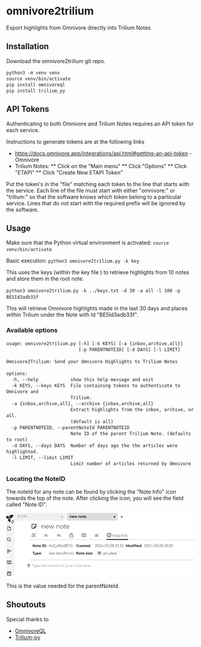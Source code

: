 # omnivore2trilium
Export highlights from Omnivore directly into Trilium Notes

## Installation
Download the omnivore2trilium git repo. 

 ``` 
python3 -m venv venv
source venv/bin/activate
pip install omnivoreql
pip install trilium_py
 ``` 

## API Tokens
Authenticating to both Omnivore and Trilium Notes requires an API token for each service. 

Instructions to generate tokens are at the following links
* https://docs.omnivore.app/integrations/api.html#getting-an-api-token - Omnivore
* Trilium Notes:
** Click on the "Main menu"
** Click "Options"
** Click "ETAPI"
** Click "Create New ETAPI Token"

Put the token's in the "file" matching each token to the line that starts with the service. Each line of the file must start with either "omnivore:" or "trilium:" so that the software knows which token belong to a particular service.  Lines that do not start with the required prefix will be ignored by the software.

## Usage
Make sure that the Python virtual environment is activated:
`source venv/bin/activate`

Basic execution:
`python3 omnivore2trilium.py -k key`

This uses the keys (within the key file ) to retrieve highlights from 10 notes and store them in the root note.

`python3 omnivore2trilium.py -k ../keys.txt -d 30 -a all -l 100 -p BE5Id3adb33f`

This will retrieve Omnivore highlights made in the last 30 days and places within Trilium under the Note with Id "BE5Id3adb33f". 

### Available options

```
usage: omnivore2trilium.py [-h] [-k KEYS] [-a {inbox,archive,all}]
                           [-p PARENTNOTEID] [-d DAYS] [-l LIMIT]

Omnivore2Trilium: Send your Omnivore Highlights to Trilium Notes

options:
  -h, --help            show this help message and exit
  -k KEYS, --keys KEYS  File containing tokens to authenticate to Omnivore and
                        Trilium.
  -a {inbox,archive,all}, --archive {inbox,archive,all}
                        Extract highlights from the inbox, archive, or all.
                        (default is all)
  -p PARENTNOTEID, --parentNoteId PARENTNOTEID
                        Note ID of the parent Trilium Note. (defaults to root)
  -d DAYS, --days DAYS  Number of days ago the the articles were highlighted.
  -l LIMIT, --limit LIMIT
                        Limit number of articles returned by Omnivore
```

### Locating the NoteID
The noteId for any note can be found by clicking the "Note Info" icon towards the top of the note. After clicking the icon, you will see the field called "Note ID". 

![The NoteId can be found by clicking the Note Info icon](./noteID.png)

This is the value needed for the parentNoteId. 

## Shoutouts
Special thanks to
- [OmnivoreQL](https://github.com/yazdipour/OmnivoreQL)
- [Trilium-py](https://github.com/Nriver/trilium-py)